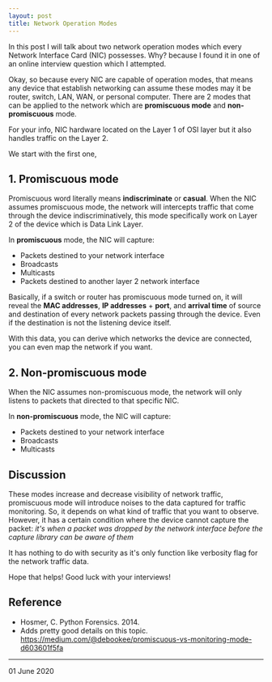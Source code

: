 ```yaml
---
layout: post
title: Network Operation Modes
---
```


In this post I will talk about two network operation modes which every Network Interface Card (NIC) possesses. Why? because I found it in one of an online interview question which I attempted.

Okay, so because every NIC are capable of operation modes, that means any device that establish networking can assume these modes may it be router, switch, LAN, WAN, or personal computer. There are 2 modes that can be applied to the network which are **promiscuous mode** and **non-promiscuous** mode.

For your info, NIC hardware located on the Layer 1 of OSI layer but it also handles traffic on the Layer 2.

We start with the first one,

## 1. Promiscuous mode

Promiscuous word literally means **indiscriminate** or **casual**. When the NIC assumes promiscuous mode, the network will intercepts traffic that come through the device indiscriminatively, this mode specifically work on Layer 2 of the device which is Data Link Layer.

In **promiscuous** mode, the NIC will capture:
* Packets destined to your network interface
* Broadcasts
* Multicasts
* Packets destined to another layer 2 network interface

Basically, if a switch or router has promiscuous mode turned on, it will reveal the **MAC addresses**, **IP addresses** + **port**, and **arrival time** of source and destination of every network packets passing through the device. Even if the destination is not the listening device itself. 

With this data, you can derive which networks the device are connected, you can even map the network if you want.

## 2. Non-promiscuous mode

When the NIC assumes non-promiscuous mode, the network will only listens to packets that directed to that specific NIC.

In **non-promiscuous** mode, the NIC will capture:
* Packets destined to your network interface
* Broadcasts
* Multicasts

## Discussion

These modes increase and decrease visibility of network traffic, promiscuous mode will introduce noises to the data captured for traffic monitoring. So, it depends on what kind of traffic that you want to observe. However, it has a certain condition where the device cannot capture the packet: *it's when a packet was dropped by the network interface before the capture library can be aware of them*

It has nothing to do with security as it's only function like verbosity flag for the network traffic data.

Hope that helps! Good luck with your interviews!

## Reference

- Hosmer, C. Python Forensics. 2014.
- Adds pretty good details on this topic. https://medium.com/@debookee/promiscuous-vs-monitoring-mode-d603601f5fa

<hr/>

01 June 2020